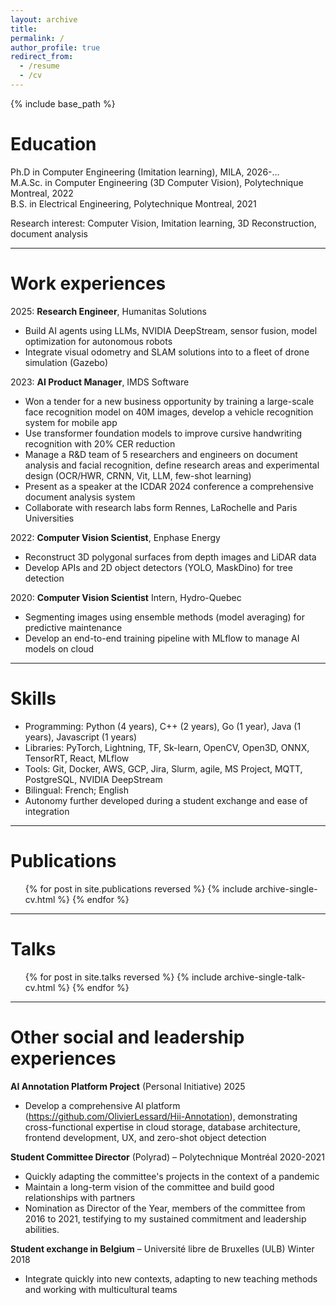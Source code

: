 ```yaml
---
layout: archive
title:
permalink: /
author_profile: true
redirect_from:
  - /resume
  - /cv
---
```


{% include base_path %}

Education
======
Ph.D in Computer Engineering (Imitation learning),  MILA, 2026-...<br>
M.A.Sc. in Computer Engineering (3D Computer Vision), Polytechnique Montreal, 2022<br>
B.S. in Electrical Engineering, Polytechnique Montreal, 2021<br>

Research interest: Computer Vision, Imitation learning, 3D Reconstruction, document analysis<br>

---

Work experiences
======
2025: **Research Engineer**, Humanitas Solutions
  * Build AI agents using LLMs, NVIDIA DeepStream, sensor fusion, model optimization for autonomous robots
  * Integrate visual odometry and SLAM solutions into to a fleet of drone simulation (Gazebo)

2023: **AI Product Manager**, IMDS Software
  * Won a tender for a new business opportunity by training a large-scale face recognition model on 40M
images, develop a vehicle recognition system for mobile app
  * Use transformer foundation models to improve cursive handwriting recognition with 20% CER reduction
  * Manage a R&D team of 5 researchers and engineers on document analysis and facial recognition, define
research areas and experimental design (OCR/HWR, CRNN, Vit, LLM, few-shot learning)
  * Present as a speaker at the ICDAR 2024 conference a comprehensive document analysis system
  * Collaborate with research labs form Rennes, LaRochelle and Paris Universities

2022: **Computer Vision Scientist**, Enphase Energy
  * Reconstruct 3D polygonal surfaces from depth images and LiDAR data
  * Develop APIs and 2D object detectors (YOLO, MaskDino) for tree detection

2020: **Computer Vision Scientist** Intern, Hydro-Quebec
  * Segmenting images using ensemble methods (model averaging) for predictive maintenance
  * Develop an end-to-end training pipeline with MLflow to manage AI models on cloud

***

Skills
======
* Programming: Python (4 years), C++ (2 years), Go (1 year), Java (1 years), Javascript (1 years)
* Libraries: PyTorch, Lightning, TF, Sk-learn, OpenCV, Open3D, ONNX, TensorRT, React, MLflow
* Tools: Git, Docker, AWS, GCP, Jira, Slurm, agile, MS Project, MQTT, PostgreSQL, NVIDIA DeepStream
* Bilingual: French; English
* Autonomy further developed during a student exchange and ease of integration

---

Publications
======
  <ul>{% for post in site.publications reversed %}
    {% include archive-single-cv.html %}
  {% endfor %}</ul>

---

Talks
======
  <ul>{% for post in site.talks reversed %}
    {% include archive-single-talk-cv.html  %}
  {% endfor %}</ul>
  
<!-- Teaching
======
  <ul>{% for post in site.teaching reversed %}
    {% include archive-single-cv.html %}
  {% endfor %}</ul> -->

---

Other social and leadership experiences
======
**AI Annotation Platform Project**  (Personal Initiative) 2025
  * Develop a comprehensive AI platform (https://github.com/OlivierLessard/Hii-Annotation), demonstrating cross-functional expertise in cloud storage, database architecture, frontend development, UX, and zero-shot object detection

**Student Committee Director** (Polyrad) – Polytechnique Montréal 2020-2021
  * Quickly adapting the committee's projects in the context of a pandemic
  * Maintain a long-term vision of the committee and build good relationships with partners
  * Nomination as Director of the Year, members of the committee from 2016 to 2021, testifying to my sustained commitment and leadership abilities.

**Student exchange in Belgium** – Université libre de Bruxelles (ULB) Winter 2018
  *  Integrate quickly into new contexts, adapting to new teaching methods and working with multicultural teams